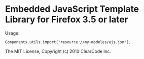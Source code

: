 # Embedded JavaScript Template Library for Firefox 3.5 or later

Usage:

    Components.utils.import('resource://my-modules/ejs.jsm');

The MIT License, Copyright (c) 2010 ClearCode Inc.
